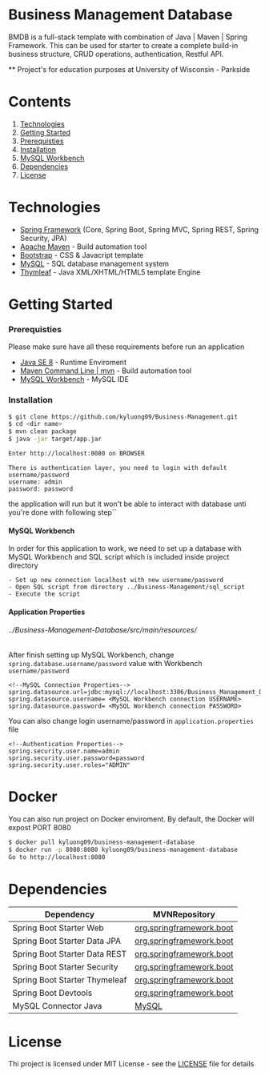 # Business Management Database

BMDB is a full-stack template with combination of Java | Maven | Spring Framework. This can be used for starter to create a complete build-in business structure, CRUD operations, authentication, Restful API.

** Project's for education purposes at University of Wisconsin - Parkside

# Contents
1. [Technologies](#technologies)
2. [Getting Started](#getting-started)
3. [Prerequisties](#prerequisties)
4. [Installation](#installation)
5. [MySQL Workbench](#mysql-workbench)
6. [Dependencies](#dependencies)
7. [License](#license)


# Technologies
  - [Spring Framework](https://spring.io/) (Core, Spring Boot, Spring MVC, Spring REST, Spring Security, JPA)
  - [Apache Maven](https://maven.apache.org/) - Build automation tool
  - [Bootstrap](https://getbootstrap.com/) - CSS & Javacript template
  - [MySQL](https://www.mysql.com/) - SQL database management system
  - [Thymleaf](https://www.thymeleaf.org/) - Java XML/XHTML/HTML5 template Engine



# Getting Started
### Prerequisties
Please make sure have all these requirements before run an application
- [Java SE 8](https://www.oracle.com/technetwork/java/javase/downloads/jre8-downloads-2133155.html) - Runtime Enviroment
- [ Maven Command Line | mvn](https://maven.apache.org/download.cgi) - Build automation tool
- [ MySQL Workbench](https://dev.mysql.com/downloads/workbench/) - MySQL IDE
### Installation

```sh
$ git clone https://github.com/kyluong09/Business-Management.git
$ cd <dir name> 
$ mvn clean package 
$ java -jar target/app.jar

Enter http://localhost:8080 on BROWSER
```
```
There is authentication layer, you need to login with default username/password
username: admin
password: password
```




the application will run but it won't be able to interact with database unti you're done with following step`` 
#### MySQL Workbench
In order for this application to work, we need to set up a database with MySQL Workbench and SQL script which is included inside project directory
```
- Set up new connection localhost with new username/password
- Open SQL script from directory ../Business-Management/sql_script
- Execute the script
```

#### Application Properties
###### ../Business-Management-Database/src/main/resources/
After finish setting up MySQL Workbench, change ``spring.database.username/password`` value with Workbench ``username/password``

```
<!--MySQL Connection Properties-->
spring.datasource.url=jdbc:mysql://localhost:3306/Business_Management_Database
spring.datasource.username= <MySQL Workbench connection USERNAME>
spring.datasource.password= <MySQL Workbench connection PASSWORD>
```
You can also change login username/password in ``application.properties`` file
```
<!--Authentication Properties-->
spring.security.user.name=admin 
spring.security.user.password=password
spring.security.user.roles="ADMIN"
```


# Docker
You can also run project on Docker enviroment. By default, the Docker will expost PORT 8080
```sh
$ docker pull kyluong09/business-management-database
$ docker run -p 8080:8080 kyluong09/business-management-database
Go to http://localhost:8080
```


# Dependencies

| Dependency | MVNRepository |
| ------ | ------ |
| Spring Boot Starter Web | [org.springframework.boot](https://mvnrepository.com/artifact/org.springframework.boot/spring-boot-starter-web) |
| Spring Boot Starter Data JPA | [org.springframework.boot](https://mvnrepository.com/artifact/org.springframework.boot/spring-boot-starter-data-jpa) |
| Spring Boot Starter Data REST | [org.springframework.boot](https://mvnrepository.com/artifact/org.springframework.boot/spring-boot-starter-data-rest) |
| Spring Boot Starter Security | [org.springframework.boot](https://mvnrepository.com/artifact/org.springframework.boot/spring-boot-starter-security) |
| Spring Boot Starter Thymeleaf | [org.springframework.boot](https://mvnrepository.com/artifact/org.springframework.boot/spring-boot-starter-thymeleaf) |
| Spring Boot Devtools | [org.springframework.boot](https://mvnrepository.com/artifact/org.springframework.boot/spring-boot-devtools) |
| MySQL Connector Java | [MySQL](https://mvnrepository.com/artifact/mysql/mysql-connector-java) |

# License
Thi project is licensed under MIT License - see the [LICENSE](https://github.com/kyluong09/Business-Management-Database/blob/master/LICENSE) file for details


